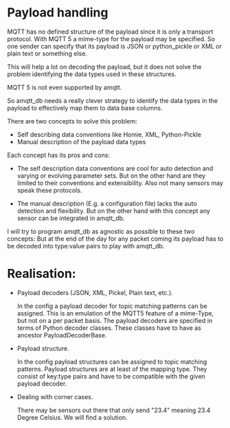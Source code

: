 Payload handling
================

MQTT has no defined structure of the payload since it is only a transport protocol.
With MQTT 5 a mime-type for the payload may be specified. 
So one sender can specify that its payload is JSON or python_pickle or XML or plain text or something else.  

This will help a lot on decoding the payload, but it does not solve the problem identifying the data types used 
in these structures.

MQTT 5 is not even supported by amqtt.

So amqtt_db needs a really clever strategy to identify the data types in the payload to effectively map them to data base columns.

There are two concepts to solve this problem:
 - Self describing data conventions like Homie, XML, Python-Pickle
 - Manual description of the payload data types

Each concept has its pros and cons:
 - The self description data conventions are cool for auto detection and varying or evolving parameter sets. 
    But on the other hand are they limited to their conventions and extensibility. Also not many sensors may speak these protocols. 

 - The manual description (E.g. a configuration file) lacks the auto detection and flexibility. 
    But on the other hand with this concept any sensor can be integrated in amqtt_db.

I will try to program amqtt_db as agnostic as possible to these two concepts: But at the end of the day for any 
packet coming its payload has to be decoded into type:value pairs to play with amqtt_db.


Realisation:
============

 - Payload decoders (JSON, XML, Pickel, Plain text, etc.).
   
    In the config a payload decoder for topic matching patterns can be assigned. This is an emulation of the MQTT5 
    feature of a mime-Type, but not on a per packet basis. The payload decoders are specified in terms of Python decoder classes. 
    These classes have to have as ancestor PayloadDecoderBase. 

 - Payload structure.

    In the config payload structures can be assigned to topic matching patterns. Payload structures are at least of the mapping type.
    They consist of key:type pairs and have to be compatible with the given payload decoder.
   
 - Dealing with corner cases.
    
    There may be sensors out there that only send "23.4" meaning 23.4 Degree Celsius. We will find a solution. 